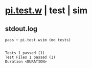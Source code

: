 # [pi.test.w](../../../../../../examples/tests/sdk_tests/math/pi.test.w) | test | sim

## stdout.log
```log
pass ─ pi.test.wsim (no tests)
 
 
Tests 1 passed (1)
Test Files 1 passed (1)
Duration <DURATION>
```

